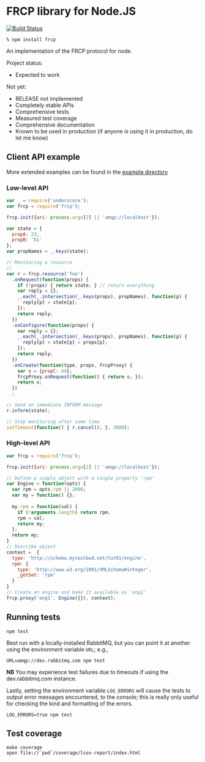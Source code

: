 # FRCP library for Node.JS

[![Build Status](https://travis-ci.org/maxott/frcp4node.png)](https://travis-ci.org/maxott/frcp4node)

    % npm install frcp

<!--
 * [GitHub pages][gh-pages]
 * [API reference][gh-pages-apiref]
-->

An implementation of the FRCP protocol for node.

Project status:

 - Expected to work

Not yet:

 - RELEASE not implemented
 - Completely stable APIs
 - Comprehensive tests
 - Measured test coverage
 - Comprehensive documentation
 - Known to be used in production (if anyone *is* using it in
   production, do let me know)

## Client API example

More extended examples can be found in the [example directory][example-readme]

### Low-level API

```javascript
var _ = require('underscore');
var frcp = require('frcp');

frcp.init({uri: process.argv[2] || 'amqp://localhost'});

var state = {
  propA: 23,
  propB: 'hi'
};
var propNames = _.keys(state);

// Monitoring a resource
//
var r = frcp.resource('foo')
  .onRequest(function(props) {
    if (!props) { return state; } // return everything
    var reply = {};
    _.each(_.intersection(_.keys(props), propNames), function(p) {
      reply[p] = state[p];
    });
    return reply;
  })
  .onConfigure(function(props) {
    var reply = {};
    _.each(_.intersection(_.keys(props), propNames), function(p) {
      reply[p] = state[p] = props[p];
    });
    return reply;
  })
  .onCreate(function(type, props, frcpProxy) {
    var s = {propC: 64};
    frcpProxy.onRequest(function() { return s; });
    return s;
  })
  ;

// Send an immediate INFORM message
r.inform(state);

// Stop monitoring after some time
setTimeout(function() { r.cancel(); }, 3000);
```

### High-level API

```javascript
var frcp = require('frcp');

frcp.init({uri: process.argv[2] || 'amqp://localhost'});

// Define a simple object with a single property 'rpm'
var Engine = function(opts) {
  var rpm = opts.rpm || 2000;
  var my = function() {};
  
  my.rpm = function(val) {
    if (!arguments.length) return rpm;
    rpm = val;
    return my;
  };
  return my;
}
// Describe object
context =  {
  type: 'http://schema.mytestbed.net/tut01/engine',
  rpm: {
    type: 'http://www.w3.org/2001/XMLSchema#integer',
    _getSet: 'rpm'
  }
}
// Create an engine and make it available as 'eng1'
frcp.proxy('eng1', Engine({}), context);
```

## Running tests

    npm test

Best run with a locally-installed RabbitMQ, but you can point it at
another using the environment variable `URL`; e.g.,

    URL=amqp://dev.rabbitmq.com npm test

**NB** You may experience test failures due to timeouts if using the
dev.rabbitmq.com instance.

Lastly, setting the environment variable `LOG_ERRORS` will cause the
tests to output error messages encountered, to the console; this is
really only useful for checking the kind and formatting of the errors.

    LOG_ERRORS=true npm test

## Test coverage

    make coverage
    open file://`pwd`/coverage/lcov-report/index.html

[gh-pages]: http://maxott.github.com/frcp4node/
[gh-pages-apiref]: http://maxott.github.com/frcp4node/doc/channel_api.html
[nave]: https://github.com/isaacs/nave
[example-readme]: https://github.com/maxott/frcp4node/blob/master/examples/README.md
